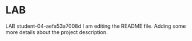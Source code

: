 # LAB
LAB student-04-aefa53a7008d
I am editing the README file. Adding some more details about the project description.
